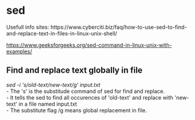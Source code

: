<h1>sed</h1>
Usefull info sites:
https://www.cyberciti.biz/faq/how-to-use-sed-to-find-and-replace-text-in-files-in-linux-unix-shell/

https://www.geeksforgeeks.org/sed-command-in-linux-unix-with-examples/

<h2>Find and replace text globally in file</h2>
<i>sed -i 's/old-text/new-text/g' input.txt</i><br>
- The 's' is the substitude command of sed for find and replace. <br>
- It tells the sed to find all occurences of 'old-text' and replace with 'new-text' in a file named input.txt<br>
- The substitute flag /g means global replacement in file. <br>
